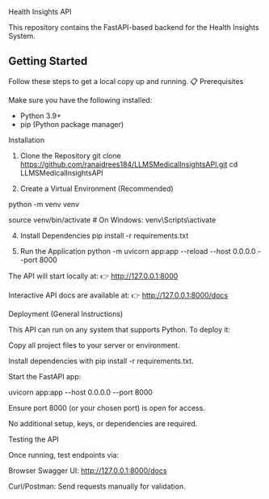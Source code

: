 Health Insights API

This repository contains the FastAPI-based backend for the Health Insights System.

##  Getting Started

Follow these steps to get a local copy up and running.
📋 Prerequisites

Make sure you have the following installed:
- Python 3.9+
- pip (Python package manager)

Installation
1. Clone the Repository
git clone https://github.com/ranaidrees184/LLMSMedicalInsightsAPI.git
cd LLMSMedicalInsightsAPI

2. Create a Virtual Environment (Recommended)
   
python -m venv venv

source venv/bin/activate       # On Windows: venv\Scripts\activate

4. Install Dependencies
pip install -r requirements.txt

5. Run the Application
python -m uvicorn app:app --reload --host 0.0.0.0 --port 8000


The API will start locally at:
👉 http://127.0.0.1:8000

Interactive API docs are available at:
👉 http://127.0.0.1:8000/docs  

Deployment (General Instructions)

This API can run on any system that supports Python.
To deploy it:

Copy all project files to your server or environment.

Install dependencies with pip install -r requirements.txt.

Start the FastAPI app:

uvicorn app:app --host 0.0.0.0 --port 8000

Ensure port 8000 (or your chosen port) is open for access.

No additional setup, keys, or dependencies are required.

Testing the API

Once running, test endpoints via:

Browser Swagger UI: http://127.0.0.1:8000/docs

Curl/Postman: Send requests manually for validation.

